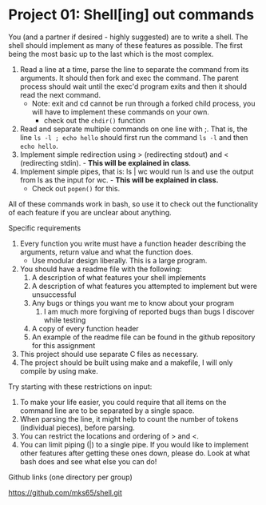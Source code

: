# Project 01: Shell[ing] out commands

You (and a partner if desired - highly suggested) are to write a shell. The shell should implement as many of these features as possible. The first being the most basic up to the last which is the most complex.

1. Read a line at a time, parse the line to separate the command from its arguments. It should then fork and exec the command. The parent process should wait until the exec'd program exits and then it should read the next command.
   - Note: exit and cd cannot be run through a forked child process, you will have to implement these commands on your own.
     - check out the `chdir()` function
2. Read and separate multiple commands on one line with ;. That is, the line `ls -l ; echo hello` should first run the command `ls -l` and then `echo hello`.
3. Implement simple redirection using > (redirecting stdout) and < (redirecting stdin). - **This will be explained in class**.
4. Implement simple pipes, that is: ls | wc would run ls and use the output from ls as the input for wc. - **This will be explained in class.**
   - Check out `popen()` for this.

All of these commands work in bash, so use it to check out the functionality of each feature if you are unclear about anything.

Specific requirements

1. Every function you write must have a function header describing the arguments, return value and what the function does.
   - Use modular design liberally. This is a large program.
2. You should have a readme file with the following:
   1. A description of what features your shell implements
   2. A description of what features you attempted to implement but were unsuccessful
   3. Any bugs or things you want me to know about your program
      1. I am much more forgiving of reported bugs than bugs I discover while testing
   4. A copy of every function header
   5. An example of the readme file can be found in the github repository for this assignment
3. This project should use separate C files as necessary.
4. The project should be built using make and a makefile, I will only compile by using make.

Try starting with these restrictions on input:

1. To make your life easier, you could require that all items on the command line are to be separated by a single space.
2. When parsing the line, it might help to count the number of tokens (individual pieces), before parsing.
3. You can restrict the locations and ordering of > and <.
4. You can limit piping (|) to a single pipe.
If you would like to implement other features after getting these ones down, please do. Look at what bash does and see what else you can do!

Github links (one directory per group)

<https://github.com/mks65/shell.git>
